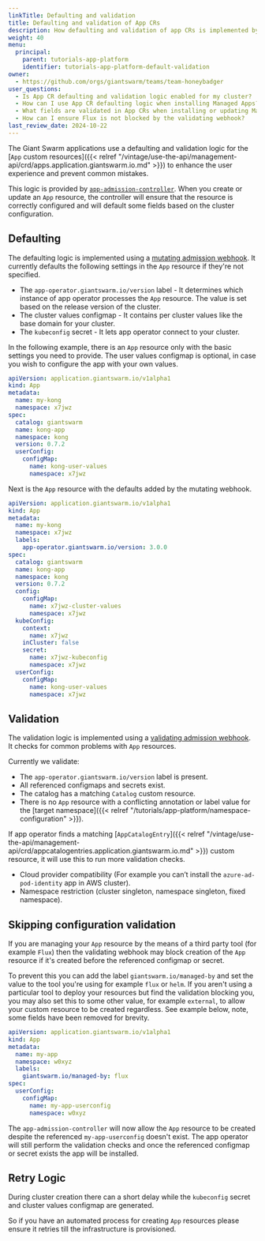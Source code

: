 ```yaml
---
linkTitle: Defaulting and validation
title: Defaulting and validation of App CRs
description: How defaulting and validation of app CRs is implemented by app-admission-controller.
weight: 40
menu:
  principal:
    parent: tutorials-app-platform
    identifier: tutorials-app-platform-default-validation
owner:
  - https://github.com/orgs/giantswarm/teams/team-honeybadger
user_questions:
  - Is App CR defaulting and validation logic enabled for my cluster?
  - How can I use App CR defaulting logic when installing Managed Apps?
  - What fields are validated in App CRs when installing or updating Managed Apps?
  - How can I ensure Flux is not blocked by the validating webhook?
last_review_date: 2024-10-22
---
```


The Giant Swarm applications use a defaulting and validation logic for the [`App` custom resources]({{< relref "/vintage/use-the-api/management-api/crd/apps.application.giantswarm.io.md" >}}) to enhance the user experience and prevent common mistakes.

This logic is provided by [`app-admission-controller`](https://github.com/giantswarm/app-admission-controller). When you create or update an `App` resource, the controller will ensure that the resource is correctly configured and will default some fields based on the cluster configuration.

## Defaulting

The defaulting logic is implemented using a [mutating admission webhook](https://kubernetes.io/docs/reference/access-authn-authz/admission-controllers/#mutatingadmissionwebhook). It currently defaults the following settings in the `App` resource if they're not specified.

- The `app-operator.giantswarm.io/version` label - It determines which instance of app operator processes the `App` resource. The value is set based on the release version of the cluster.
- The cluster values configmap - It contains per cluster values like the base domain for your cluster.
- The `kubeconfig` secret - It lets app operator connect to your cluster.

In the following example, there is an `App` resource only with the basic settings you need to provide. The user values configmap is optional, in case you wish to configure the app with your own values.

```yaml
apiVersion: application.giantswarm.io/v1alpha1
kind: App
metadata:
  name: my-kong
  namespace: x7jwz
spec:
  catalog: giantswarm
  name: kong-app
  namespace: kong
  version: 0.7.2
  userConfig:
    configMap:
      name: kong-user-values
      namespace: x7jwz
```

Next is the `App` resource with the defaults added by the mutating webhook.

```yaml
apiVersion: application.giantswarm.io/v1alpha1
kind: App
metadata:
  name: my-kong
  namespace: x7jwz
  labels:
    app-operator.giantswarm.io/version: 3.0.0
spec:
  catalog: giantswarm
  name: kong-app
  namespace: kong
  version: 0.7.2
  config:
    configMap:
      name: x7jwz-cluster-values
      namespace: x7jwz
  kubeConfig:
    context:
      name: x7jwz
    inCluster: false
    secret:
      name: x7jwz-kubeconfig
      namespace: x7jwz
  userConfig:
    configMap:
      name: kong-user-values
      namespace: x7jwz
```

## Validation

The validation logic is implemented using a [validating admission webhook](https://kubernetes.io/docs/reference/access-authn-authz/admission-controllers/#validatingadmissionwebhook). It checks for common problems with `App` resources.

Currently we validate:

- The `app-operator.giantswarm.io/version` label is present.
- All referenced configmaps and secrets exist.
- The catalog has a matching `Catalog` custom resource.
- There is no `App` resource with a conflicting annotation or label value for the [target namespace]({{< relref "/tutorials/app-platform/namespace-configuration" >}}).

If app operator finds a matching [`AppCatalogEntry`]({{< relref "/vintage/use-the-api/management-api/crd/appcatalogentries.application.giantswarm.io.md" >}}) custom resource, it will use this to run more validation checks.

- Cloud provider compatibility (For example you can’t install the `azure-ad-pod-identity` app in AWS cluster).
- Namespace restriction (cluster singleton, namespace singleton, fixed namespace).

## Skipping configuration validation

If you are managing your `App` resource by the means of a third party tool (for example `Flux`) then the
validating webhook may block creation of the `App` resource if it's created before the referenced configmap or secret.

To prevent this you can add the label `giantswarm.io/managed-by` and set the value to the tool you're using for example `flux` or `helm`. If you aren't using a particular tool to deploy your resources but find the validation blocking you, you may also set this to some other value, for example `external`, to allow your custom resource to be created regardless. See example below, note, some fields have been removed for brevity.

```yaml
apiVersion: application.giantswarm.io/v1alpha1
kind: App
metadata:
  name: my-app
  namespace: w0xyz
  labels:
    giantswarm.io/managed-by: flux
spec:
  userConfig:
    configMap:
      name: my-app-userconfig
      namespace: w0xyz
```

The `app-admission-controller` will now allow the `App` resource to be created despite the referenced `my-app-userconfig` doesn't exist. The app operator will still perform the validation checks and once the referenced configmap or secret exists the app will be installed.

## Retry Logic

During cluster creation there can a short delay while the `kubeconfig` secret and cluster values configmap are generated.

So if you have an automated process for creating `App` resources please ensure it retries till the infrastructure is provisioned.
